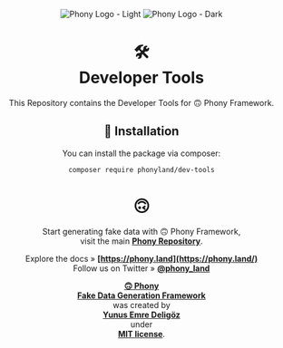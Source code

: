 <div align="center">

![Phony Logo - Light](https://raw.githubusercontent.com/phonyland/artwork/master/logo-light.png#gh-light-mode-only)
![Phony Logo - Dark](https://raw.githubusercontent.com/phonyland/artwork/master/logo-dark.png#gh-dark-mode-only)

</div>

<div align="center">

# 🛠<br>Developer Tools

This Repository contains the Developer Tools for 🙃 Phony Framework.

## 🚀 Installation

You can install the package via composer:

```sh
composer require phonyland/dev-tools
```

</div>

<div align="center">

# 🙃

Start generating fake data with 🙃 Phony Framework,  
visit the main **[Phony Repository](https://github.com/phonyland/framework)**.

Explore the docs » **[https://phony.land](https://phony.land/)**  
Follow us on Twitter » **[@phony_land](https://twitter.com/phony_land)**

**[🙃 Phony<br/>Fake Data Generation Framework](https://phony.land)**  
was created by  
**[Yunus Emre Deligöz](https://twitter.com/yedeligoez)**  
under  
**[MIT license](https://opensource.org/licenses/MIT)**.

</div>
